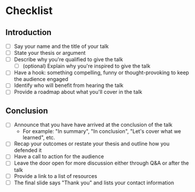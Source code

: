# Checklist 

## Introduction 
* [ ] Say your name and the title of your talk 
* [ ] State your thesis or argument 
* [ ] Describe why you're qualified to give the talk
    * [ ] (optional) Explain why you're inspired to give the talk 
* [ ] Have a hook: something compelling, funny or thought-provoking to keep the audience engaged 
* [ ] Identify who will benefit from hearing the talk
* [ ] Provide a roadmap about what you'll cover in the talk

## Conclusion 
* [ ] Announce that you have have arrived at the conclusion of the talk 
    * For example: "In summary", "In conclusion", "Let's cover what we learned", etc. 
* [ ] Recap your outcomes or restate your thesis and outline how you defended it
* [ ] Have a call to action for the audience
* [ ] Leave the door open for more discussion either through Q&A or after the talk 
* [ ] Provide a link to a list of resources 
* [ ] The final slide says "Thank you" and lists your contact information